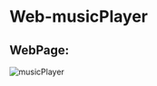 # Web-musicPlayer

## WebPage:
![musicPlayer](https://github.com/user-attachments/assets/0f082035-3d6f-452d-9ca5-8e9705050bb9)

